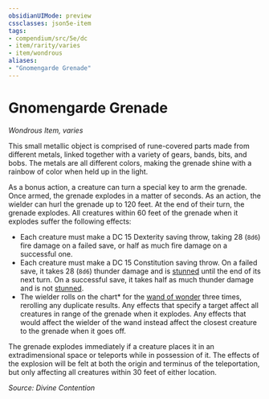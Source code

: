 ```yaml
---
obsidianUIMode: preview
cssclasses: json5e-item
tags:
- compendium/src/5e/dc
- item/rarity/varies
- item/wondrous
aliases: 
- "Gnomengarde Grenade"
---
```

# Gnomengarde Grenade
*Wondrous Item, varies*  


This small metallic object is comprised of rune-covered parts made from different metals, linked together with a variety of gears, bands, bits, and bobs. The metals are all different colors, making the grenade shine with a rainbow of color when held up in the light.

As a bonus action, a creature can turn a special key to arm the grenade. Once armed, the grenade explodes in a matter of seconds. As an action, the wielder can hurl the grenade up to 120 feet. At the end of their turn, the grenade explodes. All creatures within 60 feet of the grenade when it explodes suffer the following effects:

- Each creature must make a DC 15 Dexterity saving throw, taking 28 (`8d6`) fire damage on a failed save, or half as much fire damage on a successful one.  
- Each creature must make a DC 15 Constitution saving throw. On a failed save, it takes 28 (`8d6`) thunder damage and is [stunned](/Systems/5e/rules/conditions.md#stunned) until the end of its next turn. On a successful save, it takes half as much thunder damage and is not [stunned](/Systems/5e/rules/conditions.md#stunned).  
- The wielder rolls on the chart* for the [wand of wonder](/Systems/5e/items/wand-of-wonder.md) three times, rerolling any duplicate results. Any effects that specify a target affect all creatures in range of the grenade when it explodes. Any effects that would affect the wielder of the wand instead affect the closest creature to the grenade when it goes off.  

The grenade explodes immediately if a creature places it in an extradimensional space or teleports while in possession of it. The effects of the explosion will be felt at both the origin and terminus of the teleportation, but only affecting all creatures within 30 feet of either location.

*Source: Divine Contention*